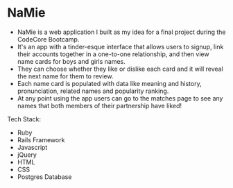 # NaMie

- NaMie is a web application I built as my idea for a final project during the CodeCore Bootcamp.  
- It's an app with a tinder-esque interface that allows users to signup, link their accounts together in a one-to-one relationship, and then view name cards for boys and girls names.
- They can choose whether they like or dislike each card and it will reveal the next name for them to review.
- Each name card is populated with data like meaning and history, pronunciation, related names and popularity ranking.
- At any point using the app users can go to the matches page to see any names that both members of their partnership have liked!

Tech Stack:

* Ruby
* Rails Framework
* Javascript
* jQuery
* HTML
* CSS
* Postgres Database
